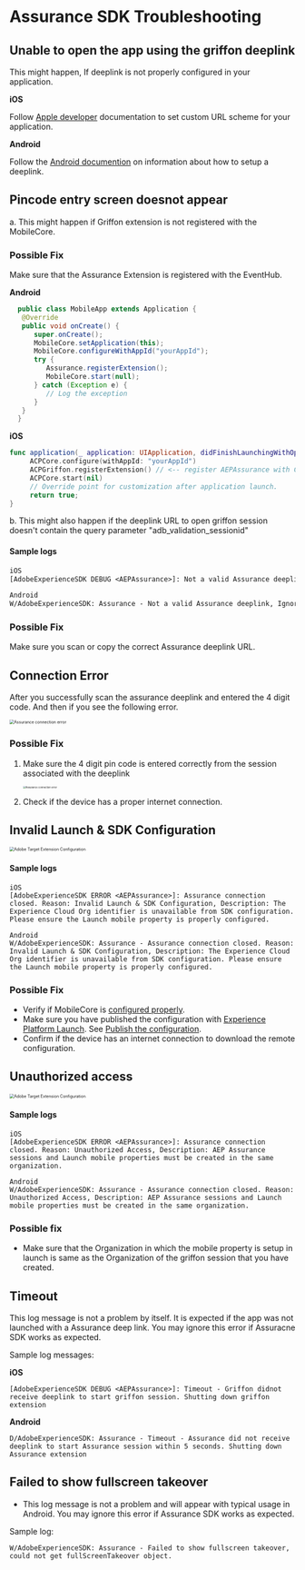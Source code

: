 # Assurance SDK Troubleshooting

## Unable to open the app using the griffon deeplink

This might happen, If deeplink is not properly configured in your application.

**iOS** 

Follow [Apple developer](https://developer.apple.com/documentation/uikit/inter-process_communication/allowing_apps_and_websites_to_link_to_your_content/defining_a_custom_url_scheme_for_your_app) documentation to set custom URL scheme for your application.

**Android**

Follow the [Android documention](https://developer.android.com/training/app-links/deep-linking ) on information about how to setup a deeplink.

## Pincode entry screen doesnot appear

a. This might happen if Griffon extension is not registered with the MobileCore.

### Possible Fix

Make sure that the Assurance Extension is registered with the EventHub.

**Android**

```java
  public class MobileApp extends Application {
   @Override
   public void onCreate() {
      super.onCreate();
      MobileCore.setApplication(this);
      MobileCore.configureWithAppId("yourAppId");
      try {
         Assurance.registerExtension();
         MobileCore.start(null);
      } catch (Exception e) {
         // Log the exception
      }
   }
  }
```

**iOS**

```swift
func application(_ application: UIApplication, didFinishLaunchingWithOptions launchOptions: [UIApplication.LaunchOptionsKey: Any]?) -> Bool {
     ACPCore.configure(withAppId: "yourAppId")   
     ACPGriffon.registerExtension() // <-- register AEPAssurance with Core
     ACPCore.start(nil)
     // Override point for customization after application launch. 
     return true;
}
```

b. This might also happen if the deeplink URL to open griffon session doesn't contain the query parameter "adb_validation_sessionid" 

#### Sample logs

```latex
iOS
[AdobeExperienceSDK DEBUG <AEPAssurance>]: Not a valid Assurance deeplink, Ignorning start session API call. URL : <deeplink URL>

Android
W/AdobeExperienceSDK: Assurance - Not a valid Assurance deeplink, Ignorning start session API call. URL :  <deeplink URL>
```

### Possible Fix

Make sure you scan or copy the correct Assurance deeplink URL.

## Connection Error

After you successfully scan the assurance deeplink and entered the 4 digit code. And then if you see the following error.

<img src="../../.gitbook/assets/assurance_connection_error.png" alt="Assurance connection error" style="zoom:50%;" />

### Possible Fix

1. Make sure the 4 digit pin code is entered correctly from the session associated with the deeplink

   

   <img src="../../.gitbook/assets/assurance_pincode.png" alt="Assurance connection error" style="zoom:30%;" />

2. Check if the device has a proper internet connection.

## Invalid Launch & SDK Configuration

<img src="../../.gitbook/assets/assurance_invalid_configuration_error.png" alt="Adobe Target Extension Configuration" style="zoom:50%;" />

#### Sample logs

```
iOS
[AdobeExperienceSDK ERROR <AEPAssurance>]: Assurance connection closed. Reason: Invalid Launch & SDK Configuration, Description: The Experience Cloud Org identifier is unavailable from SDK configuration. Please ensure the Launch mobile property is properly configured.

Android
W/AdobeExperienceSDK: Assurance - Assurance connection closed. Reason: Invalid Launch & SDK Configuration, Description: The Experience Cloud Org identifier is unavailable from SDK configuration. Please ensure the Launch mobile property is properly configured.
```

### Possible Fix

* Verify if MobileCore is [configured properly](https://aep-sdks.gitbook.io/docs/using-mobile-extensions/mobile-core/configuration/configuration-api-reference).
* Make sure you have published the configuration with [Experience Platform Launch](https://launch.adobe.com/). See [Publish the configuration](https://aep-sdks.gitbook.io/docs/getting-started/create-a-mobile-property#publish-the-configuration).
* Confirm if the device has an internet connection to download the remote configuration.



## Unauthorized access

<img src="../../.gitbook/assets/assurance_unauthorized_access_error.png" alt="Adobe Target Extension Configuration" style="zoom:50%;" />

#### Sample logs

```
iOS
[AdobeExperienceSDK ERROR <AEPAssurance>]: Assurance connection closed. Reason: Unauthorized Access, Description: AEP Assurance sessions and Launch mobile properties must be created in the same organization.

Android
W/AdobeExperienceSDK: Assurance - Assurance connection closed. Reason: Unauthorized Access, Description: AEP Assurance sessions and Launch mobile properties must be created in the same organization.
```

### Possible fix

- Make sure that the Organization in which the mobile property is setup in launch is same as the Organization of the griffon session that you have created.

  

## Timeout

This log message is not a problem by itself. It is expected if the app was not launched with a Assurance deep link. You may ignore this error if Assuracne SDK works as expected.

Sample log messages:

**iOS**

```text
[AdobeExperienceSDK DEBUG <AEPAssurance>]: Timeout - Griffon didnot receive deeplink to start griffon session. Shutting down griffon extension
```

**Android**

```
D/AdobeExperienceSDK: Assurance - Timeout - Assurance did not receive deeplink to start Assurance session within 5 seconds. Shutting down Assurance extension
```



## Failed to show fullscreen takeover

* This log message is not a problem and will appear with typical usage in Android. You may ignore this error if Assurance SDK works as expected.

Sample log:

```text
W/AdobeExperienceSDK: Assurance - Failed to show fullscreen takeover, could not get fullScreenTakeover object.
```

